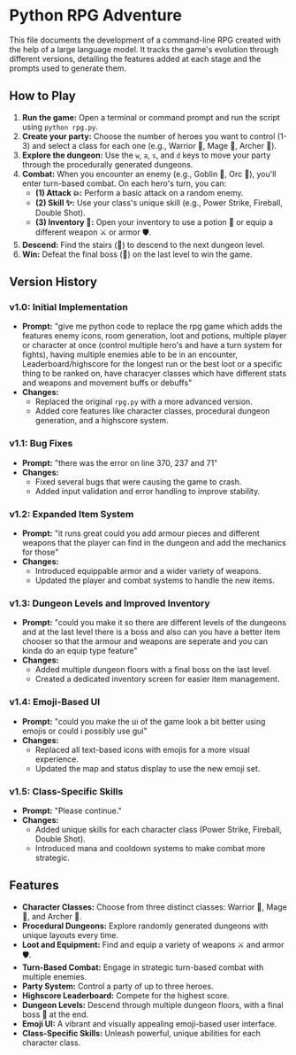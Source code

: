 # Python RPG Adventure

This file documents the development of a command-line RPG created with the help of a large language model. It tracks the game's evolution through different versions, detailing the features added at each stage and the prompts used to generate them.

## How to Play

1.  **Run the game:** Open a terminal or command prompt and run the script using `python rpg.py`.
2.  **Create your party:** Choose the number of heroes you want to control (1-3) and select a class for each one (e.g., Warrior 🤺, Mage 🧙, Archer 🏹).
3.  **Explore the dungeon:** Use the `w`, `a`, `s`, and `d` keys to move your party through the procedurally generated dungeons.
4.  **Combat:** When you encounter an enemy (e.g., Goblin 👺, Orc 👹), you'll enter turn-based combat. On each hero's turn, you can:
    *   **(1) Attack 💥:** Perform a basic attack on a random enemy.
    *   **(2) Skill ✨:** Use your class's unique skill (e.g., Power Strike, Fireball, Double Shot).
    *   **(3) Inventory 🎒:** Open your inventory to use a potion 🧪 or equip a different weapon ⚔️ or armor 🛡️.
5.  **Descend:** Find the stairs (🔽) to descend to the next dungeon level.
6.  **Win:** Defeat the final boss (🐉) on the last level to win the game.

## Version History

### v1.0: Initial Implementation

*   **Prompt:** "give me python code to replace the rpg game which adds the features enemy icons, room generation, loot and potions, multiple player or character at once (control multiple hero's and have a turn system for fights), having multiple enemies able to be in an encounter, Leaderboard/highscore for the longest run or the best loot or a specific thing to be ranked on, have characyer classes which have different stats and weapons and movement buffs or debuffs"
*   **Changes:**
    *   Replaced the original `rpg.py` with a more advanced version.
    *   Added core features like character classes, procedural dungeon generation, and a highscore system.

### v1.1: Bug Fixes

*   **Prompt:** "there was the error on line 370, 237 and 71"
*   **Changes:**
    *   Fixed several bugs that were causing the game to crash.
    *   Added input validation and error handling to improve stability.

### v1.2: Expanded Item System

*   **Prompt:** "it runs great could you add armour pieces and different weapons that the player can find in the dungeon and add the mechanics for those"
*   **Changes:**
    *   Introduced equippable armor and a wider variety of weapons.
    *   Updated the player and combat systems to handle the new items.

### v1.3: Dungeon Levels and Improved Inventory

*   **Prompt:** "could you make it so there are different levels of the dungeons and at the last level there is a boss and also can you have a better item chooser so that the armour and weapons are seperate and you can kinda do an equip type feature"
*   **Changes:**
    *   Added multiple dungeon floors with a final boss on the last level.
    *   Created a dedicated inventory screen for easier item management.

### v1.4: Emoji-Based UI

*   **Prompt:** "could you make the ui of the game look a bit better using emojis or could i possibly use gui"
*   **Changes:**
    *   Replaced all text-based icons with emojis for a more visual experience.
    *   Updated the map and status display to use the new emoji set.

### v1.5: Class-Specific Skills

*   **Prompt:** "Please continue."
*   **Changes:**
    *   Added unique skills for each character class (Power Strike, Fireball, Double Shot).
    *   Introduced mana and cooldown systems to make combat more strategic.

## Features

*   **Character Classes:** Choose from three distinct classes: Warrior 🤺, Mage 🧙, and Archer 🏹.
*   **Procedural Dungeons:** Explore randomly generated dungeons with unique layouts every time.
*   **Loot and Equipment:** Find and equip a variety of weapons ⚔️ and armor 🛡️.
*   **Turn-Based Combat:** Engage in strategic turn-based combat with multiple enemies.
*   **Party System:** Control a party of up to three heroes.
*   **Highscore Leaderboard:** Compete for the highest score.
*   **Dungeon Levels:** Descend through multiple dungeon floors, with a final boss 🐉 at the end.
*   **Emoji UI:** A vibrant and visually appealing emoji-based user interface.
*   **Class-Specific Skills:** Unleash powerful, unique abilities for each character class.

